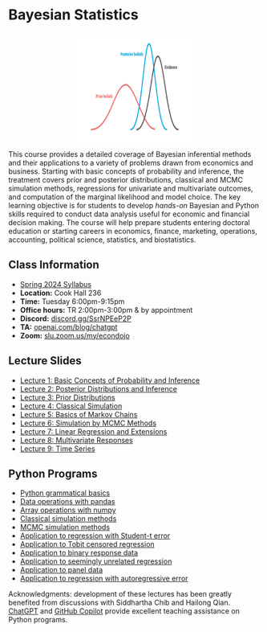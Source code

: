 # Bayesian Statistics

<p align="center">
  <img src="e6100.jpg" alt="awww" width="50%" height="50%">
</p>

This course provides a detailed coverage of Bayesian inferential methods and their applications to a variety of problems drawn from economics and business. Starting with basic concepts of probability and inference, the treatment covers prior and posterior distributions, classical and MCMC simulation methods, regressions for univariate and multivariate outcomes, and computation of the marginal likelihood and model choice. The key learning objective is for students to develop *hands-on* Bayesian and Python skills required to conduct data analysis useful for economic and financial decision making. The course will help prepare students entering doctoral education or starting careers in economics, finance, marketing, operations, accounting, political science, statistics, and biostatistics.

## Class Information

* [Spring 2024 Syllabus](/pdf/E6100syllabus.pdf)
* **Location:** Cook Hall 236
* **Time:** Tuesday 6:00pm-9:15pm
* **Office hours:** TR 2:00pm-3:00pm & by appointment
* **Discord:** [discord.gg/SsrNPEeP2P](https://discord.gg/SsrNPEeP2P)
* **TA:** [openai.com/blog/chatgpt](https://openai.com/blog/chatgpt)
* **Zoom:** [slu.zoom.us/my/econdojo](https://slu.zoom.us/my/econdojo)

## Lecture Slides

* [Lecture 1: Basic Concepts of Probability and Inference](/pdf/E6930Slides1.pdf)
* [Lecture 2: Posterior Distributions and Inference](/pdf/E6930Slides2.pdf)
* [Lecture 3: Prior Distributions](/pdf/E6930Slides3.pdf)
* [Lecture 4: Classical Simulation](/pdf/E6930Slides4.pdf)
* [Lecture 5: Basics of Markov Chains](/pdf/E6930Slides5.pdf)
* [Lecture 6: Simulation by MCMC Methods](/pdf/E6930Slides6.pdf)
* [Lecture 7: Linear Regression and Extensions](/pdf/E6930Slides7.pdf)
* [Lecture 8: Multivariate Responses](/pdf/E6930Slides8.pdf)
* [Lecture 9: Time Series](/pdf/E6930Slides9.pdf)

## Python Programs

* [Python grammatical basics](/code/01-python-grammar.ipynb)
* [Data operations with pandas](/code/02-data-analysis.ipynb)
* [Array operations with numpy](/code/03-ndarray.ipynb)
* [Classical simulation methods](/code/04-classical-simu.ipynb)
* [MCMC simulation methods](/code/05-mcmc-simu.ipynb)
* [Application to regression with Student-t error](/code/06-app-student-t.ipynb)
* [Application to Tobit censored regression](/code/07-app-tobit.ipynb)
* [Application to binary response data](/code/08-app-binary.ipynb)
* [Application to seemingly unrelated regression](/code/09-app-sur.ipynb)
* [Application to panel data](/code/10-app-panel.ipynb)
* [Application to regression with autoregressive error](/code/11-app-ar.ipynb)

Acknowledgments: development of these lectures has been greatly benefited from discussions with Siddhartha Chib and Hailong Qian. [ChatGPT](https://openai.com/blog/chatgpt) and [GitHub Copilot](https://github.com/features/copilot) provide excellent teaching assistance on Python programs.
